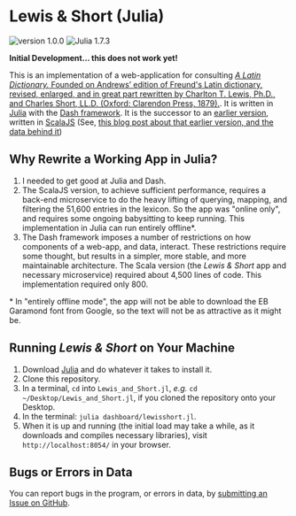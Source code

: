 # Lewis & Short (Julia)

![version 1.0.0](https://img.shields.io/badge/LewisShort-1.0.0-orange) ![Julia 1.7.3](https://img.shields.io/badge/Julia-1.7.3-green)

**Initial Development… this does not work yet!**

This is an implementation of a web-application for consulting [*A Latin Dictionary.* Founded on Andrews’ edition of Freund's Latin dictionary, revised, enlarged, and in great part rewritten by Charlton T. Lewis, Ph.D., and Charles Short, LL.D. (Oxford: Clarendon Press, 1879).](https://en.wikipedia.org/wiki/A_Latin_Dictionary). It is written in [Julia](https://julialang.org) with the [Dash framework](https://dash.plotly.com/julia/introduction). It is the successor to an [earlier version](http://folio2.furman.edu/lewis-short/index.html), written in [ScalaJS](https://www.scala-js.org) (See, [this blog post about that earlier version, and the data behind it](https://eumaeus.github.io/2018/10/30/lsj.html))

## Why Rewrite a Working App in Julia?

1. I needed to get good at Julia and Dash.
2. The ScalaJS version, to achieve sufficient performance, requires a back-end microservice to do the heavy lifting of querying, mapping, and filtering the 51,600 entries in the lexicon. So the app was "online only", and requires some ongoing babysitting to keep running. This implementation in Julia can run entirely offline\*.
3. The Dash framework imposes a number of restrictions on how components of a web-app, and data, interact. These restrictions require some thought, but results in a simpler, more stable, and more maintainable architecture. The Scala version (the *Lewis & Short* app and necessary microservice) required about 4,500 lines of code. This implementation required only 800.

\* In "entirely offline mode", the app will not be able to download the EB Garamond font from Google, so the text will not be as attractive as it might be.

## Running *Lewis & Short* on Your Machine

1. Download [Julia](https://julialang.org/downloads/) and do whatever it takes to install it.
2. Clone this repository.
3. In a terminal, `cd` into `Lewis_and_Short.jl`, *e.g.* `cd ~/Desktop/Lewis_and_Short.jl`, if you cloned the repository onto your Desktop.
4. In the terminal: `julia dashboard/lewisshort.jl`.
5. When it is up and running (the initial load may take a while, as it downloads and compiles necessary libraries), visit `http://localhost:8054/` in your browser.

## Bugs or Errors in Data

You can report bugs in the program, or errors in data, by [submitting an Issue on GitHub](https://github.com/Eumaeus/Lewis_and_Short.jl/issues).


